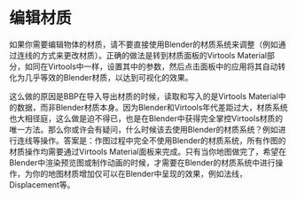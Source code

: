 # 编辑材质

如果你需要编辑物体的材质，请不要直接使用Blender的材质系统来调整（例如通过连线的方式来更改材质）。正确的做法是转到材质面板的Virtools Material部分，如同在Virtools中一样，设置其中的参数，然后点击面板中的应用将其自动转化为几乎等效的Blender材质，以达到可视化的效果。

这么做的原因是BBP在导入导出材质的时候，读取和写入的是Virtools Material中的数据，而非Blender材质本身。因为Blender和Virtools年代差距过大，材质系统也大相径庭，这么做是迫不得已，也是在Blender中获得完全掌控Virtools材质的唯一方法。那么你或许会有疑问，什么时候该去使用Blender的材质系统？例如进行连线等操作。答案是：作图过程中完全不使用Blender的材质系统，所有作图的材质操作均需要通过Virtools Material面板来完成。只有当你地图做完了，希望在Blender中渲染预览图或制作动画的时候，才需要在Blender的材质系统中进行操作，为你的地图材质增加仅可以在Blender中呈现的效果，例如法线，Displacement等。
